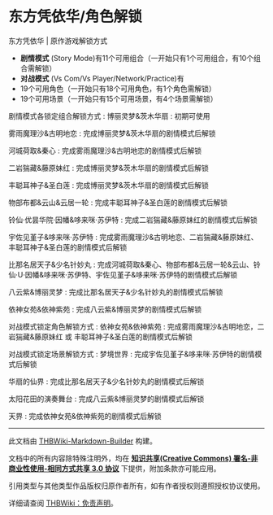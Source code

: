 # 东方凭依华/角色解锁

<!-- source html: G:\repos\THBWiki-Markdown-Builder\THBWikiMarkdown\Temp\main\e\e6\ns0%3A%E4%B8%9C%E6%96%B9%E5%87%AD%E4%BE%9D%E5%8D%8E%2F%E8%A7%92%E8%89%B2%E8%A7%A3%E9%94%81.html -->

东方凭依华 | 原作游戏解锁方式

-  **剧情模式** (Story Mode)有11个可用组合（一开始只有1个可用组合，有10个组合需解锁）
-  **对战模式** (Vs Com/Vs Player/Network/Practice)有
  - 19个可用角色（一开始只有18个可用角色，有1个角色需解锁）
  - 19个可用场景（一开始只有15个可用场景，有4个场景需解锁）  



剧情模式各锁定组合解锁方式
: 
博丽灵梦&amp;茨木华扇
: 初期可使用  

雾雨魔理沙&amp;古明地恋
: 完成博丽灵梦&amp;茨木华扇的剧情模式后解锁  

河城荷取&amp;秦心
: 完成雾雨魔理沙&amp;古明地恋的剧情模式后解锁  

二岩猯藏&amp;藤原妹红
: 完成博丽灵梦&amp;茨木华扇的剧情模式后解锁  

丰聪耳神子&amp;圣白莲
: 完成博丽灵梦&amp;茨木华扇的剧情模式后解锁  

物部布都&amp;云山&amp;云居一轮
: 完成丰聪耳神子&amp;圣白莲的剧情模式后解锁  

铃仙·优昙华院·因幡&amp;哆来咪·苏伊特
: 完成二岩猯藏&amp;藤原妹红的剧情模式后解锁  

宇佐见堇子&amp;哆来咪·苏伊特
: 完成雾雨魔理沙&amp;古明地恋、二岩猯藏&amp;藤原妹红、丰聪耳神子&amp;圣白莲的剧情模式后解锁  

比那名居天子&amp;少名针妙丸
: 完成河城荷取&amp;秦心、物部布都&amp;云居一轮&amp;云山、铃仙·U·因幡&amp;哆来咪·苏伊特、宇佐见堇子&amp;哆来咪·苏伊特的剧情模式后解锁  

八云紫&amp;博丽灵梦
: 完成比那名居天子&amp;少名针妙丸的剧情模式后解锁  

依神女苑&amp;依神紫苑
: 完成八云紫&amp;博丽灵梦的剧情模式后解锁  


对战模式锁定角色解锁方式
: 
依神女苑&amp;依神紫苑
: 完成雾雨魔理沙&amp;古明地恋，二岩猯藏&amp;藤原妹红 或 丰聪耳神子&amp;圣白莲的剧情模式后解锁  


对战模式锁定场景解锁方式
: 
梦境世界
: 完成宇佐见堇子&amp;哆来咪·苏伊特的剧情模式后解锁  

华扇的仙界
: 完成比那名居天子&amp;少名针妙丸的剧情模式后解锁  

太阳花田的演奏舞台
: 完成八云紫&amp;博丽灵梦的剧情模式后解锁  

天界
: 完成依神女苑&amp;依神紫苑的剧情模式后解锁  






---

此文档由 [THBWiki-Markdown-Builder](https://github.com/Delsin-Yu/THBWiki-Markdown-Builder) 构建。

文档中的所有内容除特殊注明外，均在 [**知识共享(Creative Commons) 署名-非商业性使用-相同方式共享 3.0 协议**](https://creativecommons.org/licenses/by-sa/3.0/deed.zh-hans) 下提供，附加条款亦可能应用。

引用类型与其他类型作品版权归原作者所有，如有作者授权则遵照授权协议使用。

详细请查阅 [THBWiki：免责声明](https://thbwiki.cc/THBWiki:%E5%85%8D%E8%B4%A3%E5%A3%B0%E6%98%8E)。

